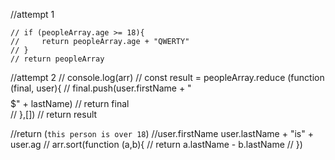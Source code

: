 //attempt 1
    
    // if (peopleArray.age >= 18){
    //     return peopleArray.age + "QWERTY"
    // }
    // return peopleArray

//attempt 2
    // console.log(arr)
    // const result = peopleArray.reduce (function (final, user){
    //   final.push(user.firstName + "$$$$$" + lastName)
    //   return final  
    // },[])
    // return result

//return (`this person is over 18`)
//user.firstName  user.lastName + "is" + user.ag 
// arr.sort(function (a,b){
            //     return a.lastName - b.lastName
            // })